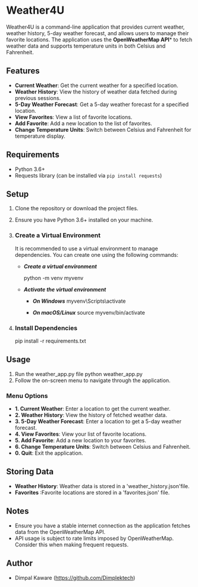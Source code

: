 # Weather4U

Weather4U is a command-line application that provides current weather, weather history, 5-day weather forecast, and allows users to manage their favorite locations. The application uses the **OpenWeatherMap API*** to fetch weather data and supports temperature units in both Celsius and Fahrenheit.

## Features

- **Current Weather**: Get the current weather for a specified location.
- **Weather History**: View the history of weather data fetched during previous sessions.
- **5-Day Weather Forecast**: Get a 5-day weather forecast for a specified location.
- **View Favorites**: View a list of favorite locations.
- **Add Favorite**: Add a new location to the list of favorites.
- **Change Temperature Units**: Switch between Celsius and Fahrenheit for temperature display.

## Requirements

- Python 3.6+
- Requests library (can be installed via `pip install requests`)

## Setup
   1. Clone the repository or download the project files.
   2. Ensure you have Python 3.6+ installed on your machine.
   3. ### Create a Virtual Environment

      It is recommended to use a virtual environment to manage dependencies. You can create one using the following commands:
         
      - ***Create a virtual environment***
      
           python -m venv myvenv
      
      - ***Activate the virtual environment***
           - ***On Windows***
               myvenv\Scripts\activate
         
           - ***On macOS/Linux***
              source myvenv/bin/activate

   4. ### Install Dependencies
      pip install -r requirements.txt


## Usage   
   1. Run the weather_app.py file
      python weather_app.py
   2. Follow the on-screen menu to navigate through the application.   
   
   ### Menu Options

   - **1. Current Weather**: Enter a location to get the current weather.
   - **2. Weather History**: View the history of fetched weather data.
   - **3. 5-Day Weather Forecast**: Enter a location to get a 5-day weather forecast.
   - **4. View Favorites**: View your list of favorite locations.
   - **5. Add Favorite**: Add a new location to your favorites.
   - **6. Change Temperature Units**: Switch between Celsius and Fahrenheit.
   - **0. Quit**: Exit the application.

## Storing Data
- **Weather History**: Weather data is stored in a 'weather_history.json'file.
- **Favorites** :Favorite locations are stored in a 'favorites.json' file.

## Notes
- Ensure you have a stable internet connection as the application fetches data from the OpenWeatherMap API.
- API usage is subject to rate limits imposed by OpenWeatherMap. Consider this when making frequent requests.

## Author
- Dimpal Kaware (https://github.com/Dimplektech)
  

  
